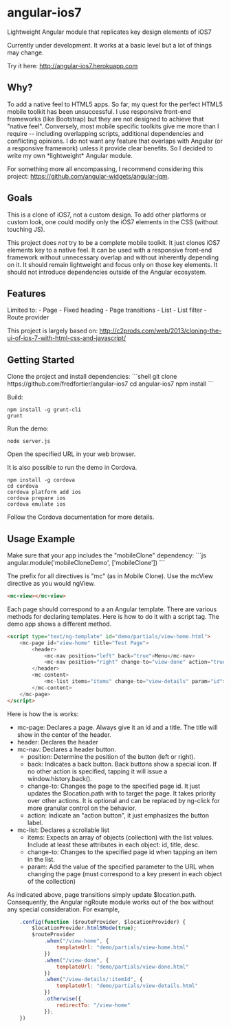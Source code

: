 angular-ios7
============

Lightweight Angular module that replicates key design elements of iOS7

Currently under development. It works at a basic level but a lot of things may change.

Try it here: http://angular-ios7.herokuapp.com

<h2>Why?</h2>
To add a native feel to HTML5 apps. So far, my quest for the perfect HTML5 mobile toolkit has been unsuccessful. I use responsive front-end frameworks (like Bootstrap) but they are not designed to achieve that "native feel". Conversely, most mobile specific toolkits give me more than I require -- including overlapping scripts, additional dependencies and conflicting opinions. I do not want any feature that overlaps with Angular (or a responsive framework) unless it provide clear benefits. So I decided to write my own *lightweight* Angular module.

For something more all encompassing, I recommend considering this project: https://github.com/angular-widgets/angular-jqm.

<h2>Goals</h2>
This is a clone of iOS7, not a custom design. To add other platforms or custom look, one could modify only the iOS7 elements in the CSS (without touching JS).

This project does *not* try to be a complete mobile toolkit. It just clones iOS7 elements key to a native feel. It can be used with a responsive front-end framework without unnecessary overlap and without inherently depending on it. It should remain lightweight and focus only on those key elements. It should not introduce dependencies outside of the Angular ecosystem.

<h2>Features</h2>
Limited to:
- Page
- Fixed heading
- Page transitions
- List
- List filter
- Route provider

This project is largely based on: http://c2prods.com/web/2013/cloning-the-ui-of-ios-7-with-html-css-and-javascript/

<h2>Getting Started</h2>
Clone the project and install dependencies:
```shell
git clone https://github.com/fredfortier/angular-ios7
cd angular-ios7
npm install
```

Build:
```shell
npm install -g grunt-cli
grunt
```

Run the demo:
```shell
node server.js
```
Open the specified URL in your web browser.

It is also possible to run the demo in Cordova.
```shell
npm install -g cordova
cd cordova
cordova platform add ios
cordova prepare ios
cordova emulate ios
```
Follow the Cordova documentation for more details.

<h2>Usage Example</h2>
Make sure that your app includes the "mobileClone" dependency:
```js
angular.module('mobileCloneDemo', ['mobileClone'])
```

The prefix for all directives is "mc" (as in Mobile Clone). Use the mcView directive as you would ngView.
```html
<mc-view></mc-view>
```

Each page should correspond to a an Angular template. There are various methods for declaring templates. Here is how to do it with a script tag. The demo app shows a different method.
```html
<script type="text/ng-template" id="demo/partials/view-home.html">
    <mc-page id="view-home" title="Test Page">
        <header>
            <mc-nav position="left" back="true">Menu</mc-nav>
            <mc-nav position="right" change-to="view-done" action="true">Info</mc-nav>
        </header>
        <mc-content>
            <mc-list items="items" change-to="view-details" param="id"></mc-list>
        </mc-content>
    </mc-page>
</script>
```
Here is how the is works:
- mc-page: Declares a page. Always give it an id and a title. The title will show in the center of the header.
- header: Declares the header
- mc-nav: Declares a header button.
  - position: Determine the position of the button (left or right).
  - back: Indicates a back button. Back buttons show a special icon. If no other action is specified, tapping it will issue a window.history.back().
  - change-to: Changes the page to the specified page id. It just updates the $location.path with to target the page. It takes priority over other actions. It is optional and can be replaced by ng-click for more granular control on the behavior.
  - action: Indicate an "action button", it just emphasizes the button label.
- mc-list: Declares a scrollable list
  - items: Expects an array of objects (collection) with the list values. Include at least these attributes in each object: id, title, desc.
  - change-to: Changes to the specified page id when tapping an item in the list.
  - param: Add the value of the specified parameter to the URL when changing the page (must correspond to a key present in each object of the collection)

As indicated above, page transitions simply update $location.path. Consequently, the Angular ngRoute module works out of the box without any special consideration. For example,
```js
    .config(function ($routeProvider, $locationProvider) {
        $locationProvider.html5Mode(true);
        $routeProvider
            .when("/view-home", {
                templateUrl: "demo/partials/view-home.html"
            })
            .when("/view-done", {
                templateUrl: "demo/partials/view-done.html"
            })
            .when("/view-details/:itemId", {
                templateUrl: "demo/partials/view-details.html"
            })
            .otherwise({
                redirectTo: "/view-home"
            });
    })
```
